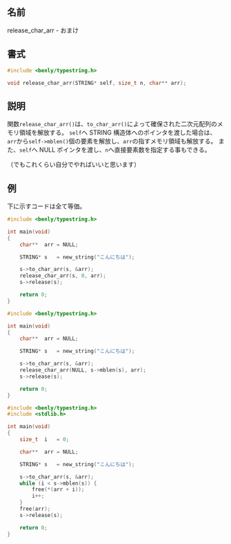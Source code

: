 ## 名前

release_char_arr - おまけ

## 書式

```c
#include <benly/typestring.h>

void release_char_arr(STRING* self, size_t n, char** arr);
```

## 説明

関数`release_char_arr()`は、`to_char_arr()`によって確保された二次元配列のメモリ領域を解放する。
`self`へ STRING 構造体へのポインタを渡した場合は、`arr`から`self->mblen()`個の要素を解放し、`arr`の指すメモリ領域も解放する。
また、`self`へ NULL ポインタを渡し、`n`へ直接要素数を指定する事もできる。

（でもこれくらい自分でやればいいと思います）

## 例

下に示すコードは全て等価。

```c
#include <benly/typestring.h>

int main(void)
{
    char**  arr = NULL;

    STRING* s   = new_string("こんにちは");

    s->to_char_arr(s, &arr);
    release_char_arr(s, 0, arr);
    s->release(s);

    return 0;
}
```

```c
#include <benly/typestring.h>

int main(void)
{
    char**  arr = NULL;

    STRING* s   = new_string("こんにちは");

    s->to_char_arr(s, &arr);
    release_char_arr(NULL, s->mblen(s), arr);
    s->release(s);

    return 0;
}
```

```c
#include <benly/typestring.h>
#include <stdlib.h>

int main(void)
{
    size_t  i   = 0;

    char**  arr = NULL;

    STRING* s   = new_string("こんにちは");

    s->to_char_arr(s, &arr);
    while (i < s->mblen(s)) {
        free(*(arr + i));
        i++;
    }
    free(arr);
    s->release(s);

    return 0;
}
```
